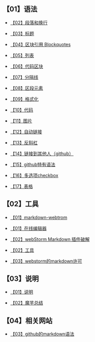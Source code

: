 ## 【01】语法

+ <a target="_blank" href="https://moyuling.github.io/blog/menu/markdown/【01】语法/【02】段落和换行.html">【02】段落和换行</a>

+ <a target="_blank" href="https://moyuling.github.io/blog/menu/markdown/【01】语法/【03】标题.html">【03】标题</a>

+ <a target="_blank" href="https://moyuling.github.io/blog/menu/markdown/【01】语法/【04】区块引用 Blockquotes.html">【04】区块引用 Blockquotes</a>

+ <a target="_blank" href="https://moyuling.github.io/blog/menu/markdown/【01】语法/【05】列表.html">【05】列表</a>

+ <a target="_blank" href="https://moyuling.github.io/blog/menu/markdown/【01】语法/【06】代码区块.html">【06】代码区块</a>

+ <a target="_blank" href="https://moyuling.github.io/blog/menu/markdown/【01】语法/【07】分隔线.html">【07】分隔线</a>

+ <a target="_blank" href="https://moyuling.github.io/blog/menu/markdown/【01】语法/【08】区段元素.html">【08】区段元素</a>

+ <a target="_blank" href="https://moyuling.github.io/blog/menu/markdown/【01】语法/【09】格式化.html">【09】格式化</a>

+ <a target="_blank" href="https://moyuling.github.io/blog/menu/markdown/【01】语法/【10】代码.html">【10】代码</a>

+ <a target="_blank" href="https://moyuling.github.io/blog/menu/markdown/【01】语法/【11】图片.html">【11】图片</a>

+ <a target="_blank" href="https://moyuling.github.io/blog/menu/markdown/【01】语法/【12】自动链接.html">【12】自动链接</a>

+ <a target="_blank" href="https://moyuling.github.io/blog/menu/markdown/【01】语法/【13】反斜杠.html">【13】反斜杠</a>

+ <a target="_blank" href="https://moyuling.github.io/blog/menu/markdown/【01】语法/【14】链接到其他人（github）.html">【14】链接到其他人（github）</a>

+ <a target="_blank" href="https://moyuling.github.io/blog/menu/markdown/【01】语法/【15】github特有语法.html">【15】github特有语法</a>

+ <a target="_blank" href="https://moyuling.github.io/blog/menu/markdown/【01】语法/【16】多选项checkbox.html">【16】多选项checkbox</a>

+ <a target="_blank" href="https://moyuling.github.io/blog/menu/markdown/【01】语法/【17】表格.html">【17】表格</a>

## 【02】工具
+ <a target="_blank" href="https://moyuling.github.io/blog/menu/markdown/【02】工具/【01】markdown-webtrom.html">【01】markdown-webtrom</a>

+ <a target="_blank" href="https://moyuling.github.io/blog/menu/markdown/【02】工具/【01】在线编辑器.html">【01】在线编辑器</a>

+ <a target="_blank" href="https://moyuling.github.io/blog/menu/markdown/【02】工具/【02】webStorm Markdown 插件破解.html">【02】webStorm Markdown 插件破解</a>

+ <a target="_blank" href="https://moyuling.github.io/blog/menu/markdown/【02】工具/【02】工具.html">【02】工具</a>

+ <a target="_blank" href="https://moyuling.github.io/blog/menu/markdown/【02】工具/【03】webstorm的markdown许可.html">【03】webstorm的markdown许可</a>

## 【03】说明
+ <a target="_blank" href="https://moyuling.github.io/blog/menu/markdown/【03】说明/【01】说明.html">【01】说明</a>

+ <a target="_blank" href="https://moyuling.github.io/blog/menu/markdown/【03】说明/【02】魔芋总结.html">【02】魔芋总结</a>

## 【04】相关网站
+ <a target="_blank" href="https://moyuling.github.io/blog/menu/markdown/【04】相关网站/【03】github的markdown语法.html">【03】github的markdown语法</a>

